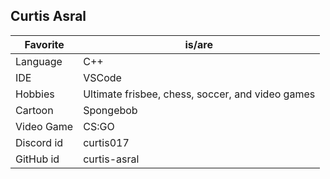 ## Curtis Asral
| Favorite | is/are |
| --- | --- |
| Language | C++ |
| IDE | VSCode |
| Hobbies | Ultimate frisbee, chess, soccer, and video games |
| Cartoon | Spongebob |
| Video Game | CS:GO |
| Discord id | curtis017 |
| GitHub id | curtis-asral |